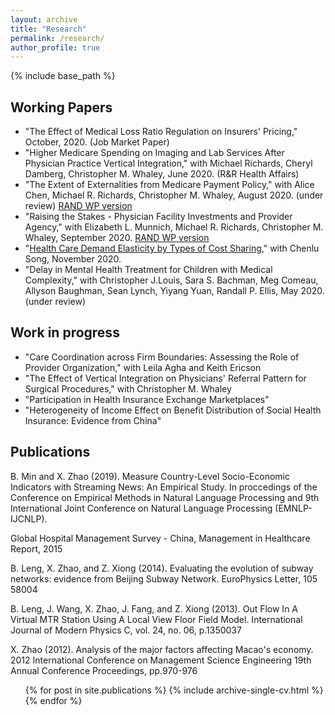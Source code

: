 ```yaml
---
layout: archive
title: "Research"
permalink: /research/
author_profile: true
---
```


{% include base_path %}

## Working Papers
* "The Effect of Medical Loss Ratio Regulation on Insurers' Pricing," October, 2020. (Job Market Paper)
* "Higher Medicare Spending on Imaging and Lab Services After Physician Practice Vertical Integration," with Michael Richards, Cheryl Damberg, Christopher M. Whaley, June 2020. (R&R Health Affairs)
* "The Extent of Externalities from Medicare Payment Policy," with Alice Chen, Michael R. Richards, Christopher M. Whaley, August 2020. (under review) [RAND WP version](https://www.rand.org/pubs/working_papers/WRA621-3.html)
* "Raising the Stakes - Physician Facility Investments and Provider Agency," with Elizabeth L. Munnich, Michael R. Richards, Christopher M. Whaley, September 2020. [RAND WP version](https://www.rand.org/pubs/working_papers/WRA621-4.html)
* "[Health Care Demand Elasticity by Types of Cost Sharing](https://drive.google.com/file/d/1VIUUZ4iqUtm8VmoAACkQi6k3vHw7C-EA/view)," with Chenlu Song, November 2020.
* "Delay in Mental Health Treatment for Children with Medical Complexity," with Christopher J.Louis, Sara S. Bachman, Meg Comeau, Allyson Baughman, Sean Lynch, Yiyang Yuan, Randall P. Ellis, May 2020. (under review)

## Work in progress
* "Care Coordination across Firm Boundaries: Assessing the Role of Provider Organization," with Leila Agha and Keith Ericson
* "The Effect of Vertical Integration on Physicians' Referral Pattern for Surgical Procedures," with Christopher M. Whaley
* "Participation in Health Insurance Exchange Marketplaces"
* "Heterogeneity of Income Effect on Benefit Distribution of Social Health Insurance: Evidence from China"


  
## Publications

B. Min and X. Zhao (2019). Measure Country-Level Socio-Economic Indicators with Streaming News: An Empirical Study. In proccedings of the Conference on Empirical Methods in Natural Language Processing and 9th International Joint Conference on Natural Language Processing (EMNLP-IJCNLP).

Global Hospital Management Survey - China, Management in Healthcare Report, 2015

B. Leng, X. Zhao, and Z. Xiong (2014). Evaluating the evolution of subway networks: evidence from Beijing Subway Network. EuroPhysics Letter, 105 58004

B. Leng, J. Wang, X. Zhao, J. Fang, and Z. Xiong (2013). Out Flow In A Virtual MTR Station Using A Local View Floor Field Model. International Journal of Modern Physics C, vol. 24, no. 06, p.1350037

X. Zhao (2012). Analysis of the major factors affecting Macao's economy. 2012 International Conference on Management Science Engineering 19th Annual Conference Proceedings, pp.970-976

  <ul>{% for post in site.publications %}
    {% include archive-single-cv.html %}
  {% endfor %}</ul>
   
